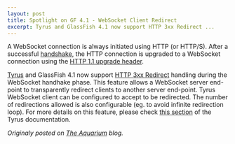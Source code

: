 ```yaml
---
layout: post
title: Spotlight on GF 4.1 - WebSocket Client Redirect
excerpt: Tyrus and GlassFish 4.1 now support HTTP 3xx Redirect ...
---
```


A WebSocket connection is always initiated using HTTP (or HTTP/S). After a successful [handshake](http://en.wikipedia.org/wiki/WebSocket#WebSocket_protocol_handshake), the HTTP connection is upgraded to a WebSocket connection using the [HTTP 1.1 upgrade header](http://en.wikipedia.org/wiki/HTTP/1.1_Upgrade_header).


[Tyrus](https://tyrus-project.github.io) and GlassFish 4.1 now support [HTTP 3xx Redirect](http://en.wikipedia.org/wiki/URL_redirection#HTTP_status_codes_3xx) handling during the WebSocket handhake phase. This feature allows a WebSocket server end-point to transparently redirect clients to another server end-point. Tyrus WebSocket client can be configured to accept to be redirected. The number of redirections allowed is also configurable (eg. to avoid infinite redirection loop). For more details on this feature, please check [this section](https://tyrus-project.github.io/documentation/1.12/user-guide.html#d0e1774) of the Tyrus documentation.

*Originaly posted on [The Aquarium](https://blogs.oracle.com/theaquarium/spotlight-on-glassfish-41%3a-10-websocket-client-redirect) blog.*
